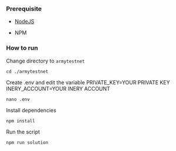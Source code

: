 ### Prerequisite

- [NodeJS](https://nodejs.org/en/)

- NPM



### How to run

Change directory to ```armytestnet```

```shell
cd ./armytestnet
```

Create .env and edit the variable
PRIVATE_KEY=YOUR PRIVATE KEY
INERY_ACCOUNT=YOUR INERY ACCOUNT

```shell
nano .env
```

Install dependencies

```shell
npm install
```

Run the script

```
npm run solution
```
